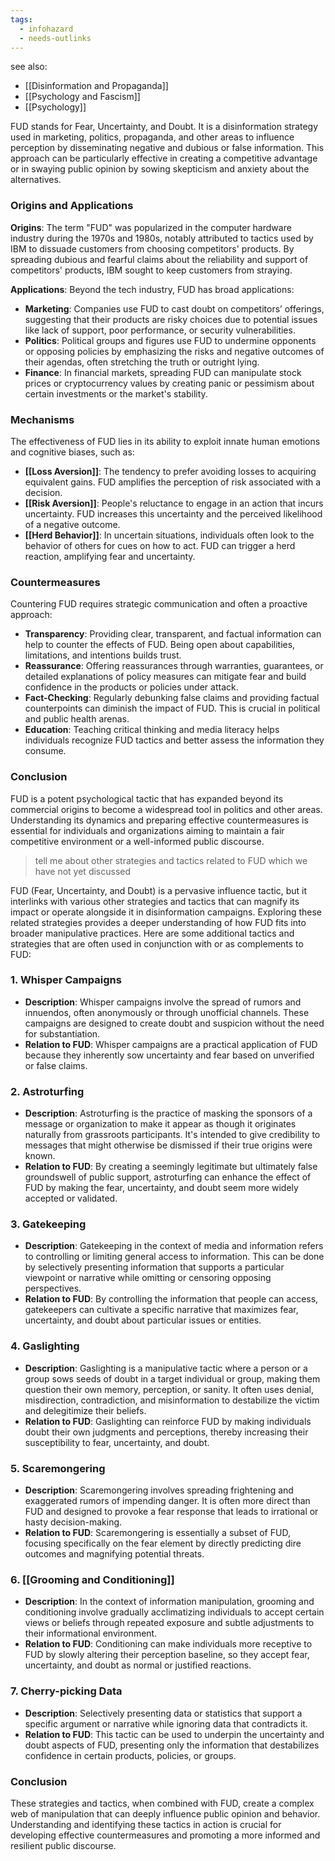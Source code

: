 ```yaml
---
tags:
  - infohazard
  - needs-outlinks
---
```


see also:
- [[Disinformation and Propaganda]]
- [[Psychology and Fascism]]
- [[Psychology]]

FUD stands for Fear, Uncertainty, and Doubt. It is a disinformation strategy used in marketing, politics, propaganda, and other areas to influence perception by disseminating negative and dubious or false information. This approach can be particularly effective in creating a competitive advantage or in swaying public opinion by sowing skepticism and anxiety about the alternatives.

### Origins and Applications

**Origins**: The term "FUD" was popularized in the computer hardware industry during the 1970s and 1980s, notably attributed to tactics used by IBM to dissuade customers from choosing competitors' products. By spreading dubious and fearful claims about the reliability and support of competitors' products, IBM sought to keep customers from straying.

**Applications**: Beyond the tech industry, FUD has broad applications:
- **Marketing**: Companies use FUD to cast doubt on competitors’ offerings, suggesting that their products are risky choices due to potential issues like lack of support, poor performance, or security vulnerabilities.
- **Politics**: Political groups and figures use FUD to undermine opponents or opposing policies by emphasizing the risks and negative outcomes of their agendas, often stretching the truth or outright lying.
- **Finance**: In financial markets, spreading FUD can manipulate stock prices or cryptocurrency values by creating panic or pessimism about certain investments or the market's stability.

### Mechanisms

The effectiveness of FUD lies in its ability to exploit innate human emotions and cognitive biases, such as:
- **[[Loss Aversion]]**: The tendency to prefer avoiding losses to acquiring equivalent gains. FUD amplifies the perception of risk associated with a decision.
- **[[Risk Aversion]]**: People's reluctance to engage in an action that incurs uncertainty. FUD increases this uncertainty and the perceived likelihood of a negative outcome.
- **[[Herd Behavior]]**: In uncertain situations, individuals often look to the behavior of others for cues on how to act. FUD can trigger a herd reaction, amplifying fear and uncertainty.

### Countermeasures

Countering FUD requires strategic communication and often a proactive approach:
- **Transparency**: Providing clear, transparent, and factual information can help to counter the effects of FUD. Being open about capabilities, limitations, and intentions builds trust.
- **Reassurance**: Offering reassurances through warranties, guarantees, or detailed explanations of policy measures can mitigate fear and build confidence in the products or policies under attack.
- **Fact-Checking**: Regularly debunking false claims and providing factual counterpoints can diminish the impact of FUD. This is crucial in political and public health arenas.
- **Education**: Teaching critical thinking and media literacy helps individuals recognize FUD tactics and better assess the information they consume.

### Conclusion

FUD is a potent psychological tactic that has expanded beyond its commercial origins to become a widespread tool in politics and other areas. Understanding its dynamics and preparing effective countermeasures is essential for individuals and organizations aiming to maintain a fair competitive environment or a well-informed public discourse.

>tell me about other strategies and tactics related to FUD which we have not yet discussed

FUD (Fear, Uncertainty, and Doubt) is a pervasive influence tactic, but it interlinks with various other strategies and tactics that can magnify its impact or operate alongside it in disinformation campaigns. Exploring these related strategies provides a deeper understanding of how FUD fits into broader manipulative practices. Here are some additional tactics and strategies that are often used in conjunction with or as complements to FUD:

### 1. **Whisper Campaigns**
- **Description**: Whisper campaigns involve the spread of rumors and innuendos, often anonymously or through unofficial channels. These campaigns are designed to create doubt and suspicion without the need for substantiation.
- **Relation to FUD**: Whisper campaigns are a practical application of FUD because they inherently sow uncertainty and fear based on unverified or false claims.

### 2. **Astroturfing**
- **Description**: Astroturfing is the practice of masking the sponsors of a message or organization to make it appear as though it originates naturally from grassroots participants. It's intended to give credibility to messages that might otherwise be dismissed if their true origins were known.
- **Relation to FUD**: By creating a seemingly legitimate but ultimately false groundswell of public support, astroturfing can enhance the effect of FUD by making the fear, uncertainty, and doubt seem more widely accepted or validated.

### 3. **Gatekeeping**
- **Description**: Gatekeeping in the context of media and information refers to controlling or limiting general access to information. This can be done by selectively presenting information that supports a particular viewpoint or narrative while omitting or censoring opposing perspectives.
- **Relation to FUD**: By controlling the information that people can access, gatekeepers can cultivate a specific narrative that maximizes fear, uncertainty, and doubt about particular issues or entities.

### 4. **Gaslighting**
- **Description**: Gaslighting is a manipulative tactic where a person or a group sows seeds of doubt in a target individual or group, making them question their own memory, perception, or sanity. It often uses denial, misdirection, contradiction, and misinformation to destabilize the victim and delegitimize their beliefs.
- **Relation to FUD**: Gaslighting can reinforce FUD by making individuals doubt their own judgments and perceptions, thereby increasing their susceptibility to fear, uncertainty, and doubt.

### 5. **Scaremongering**
- **Description**: Scaremongering involves spreading frightening and exaggerated rumors of impending danger. It is often more direct than FUD and designed to provoke a fear response that leads to irrational or hasty decision-making.
- **Relation to FUD**: Scaremongering is essentially a subset of FUD, focusing specifically on the fear element by directly predicting dire outcomes and magnifying potential threats.

### 6. **[[Grooming and Conditioning]]**
- **Description**: In the context of information manipulation, grooming and conditioning involve gradually acclimatizing individuals to accept certain views or beliefs through repeated exposure and subtle adjustments to their informational environment.
- **Relation to FUD**: Conditioning can make individuals more receptive to FUD by slowly altering their perception baseline, so they accept fear, uncertainty, and doubt as normal or justified reactions.

### 7. **Cherry-picking Data**
- **Description**: Selectively presenting data or statistics that support a specific argument or narrative while ignoring data that contradicts it.
- **Relation to FUD**: This tactic can be used to underpin the uncertainty and doubt aspects of FUD, presenting only the information that destabilizes confidence in certain products, policies, or groups.

### Conclusion
These strategies and tactics, when combined with FUD, create a complex web of manipulation that can deeply influence public opinion and behavior. Understanding and identifying these tactics in action is crucial for developing effective countermeasures and promoting a more informed and resilient public discourse.